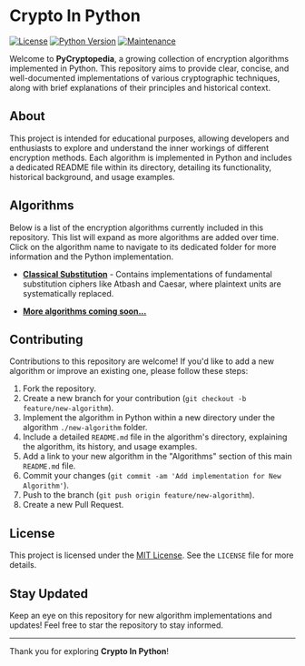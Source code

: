 # Crypto In Python
[![License](https://img.shields.io/badge/License-MIT-yellow.svg)](https://opensource.org/licenses/MIT)
[![Python Version](https://img.shields.io/badge/Python-3.12+-blue.svg)](https://www.python.org/downloads/)
[![Maintenance](https://img.shields.io/badge/Maintained%3F-yes-green.svg)](https://github.com/osmancadc/crypto-in-python/commits/main)

Welcome to **PyCryptopedia**, a growing collection of encryption algorithms implemented in Python. This repository aims to provide clear, concise, and well-documented implementations of various cryptographic techniques, along with brief explanations of their principles and historical context.

## About

This project is intended for educational purposes, allowing developers and enthusiasts to explore and understand the inner workings of different encryption methods. Each algorithm is implemented in Python and includes a dedicated README file within its directory, detailing its functionality, historical background, and usage examples.

## Algorithms

Below is a list of the encryption algorithms currently included in this repository. This list will expand as more algorithms are added over time. Click on the algorithm name to navigate to its dedicated folder for more information and the Python implementation.

* [**Classical Substitution**](classical-substitution) - Contains implementations of fundamental substitution ciphers like Atbash and Caesar, where plaintext units are systematically replaced.

* [**More algorithms coming soon...**](https://github.com/osmancadc/crypto-in-python/tree/main)

## Contributing

Contributions to this repository are welcome! If you'd like to add a new algorithm or improve an existing one, please follow these steps:

1.  Fork the repository.
2.  Create a new branch for your contribution (`git checkout -b feature/new-algorithm`).
3.  Implement the algorithm in Python within a new directory under the algorithm `./new-algorithm` folder.
4.  Include a detailed `README.md` file in the algorithm's directory, explaining the algorithm, its history, and usage examples.
5.  Add a link to your new algorithm in the "Algorithms" section of this main `README.md` file.
6.  Commit your changes (`git commit -am 'Add implementation for New Algorithm'`).
7.  Push to the branch (`git push origin feature/new-algorithm`).
8.  Create a new Pull Request.

## License

This project is licensed under the [MIT License](LICENSE). See the `LICENSE` file for more details.

## Stay Updated

Keep an eye on this repository for new algorithm implementations and updates! Feel free to star the repository to stay informed.

---

Thank you for exploring **Crypto In Python**!